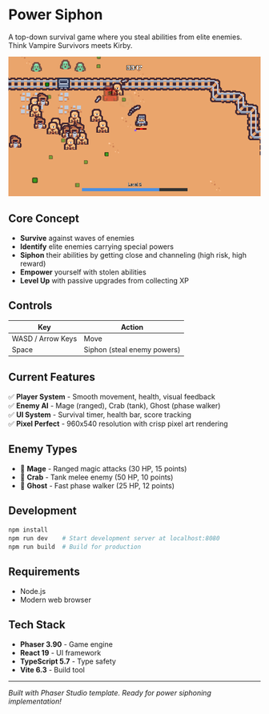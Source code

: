 # Power Siphon

A top-down survival game where you steal abilities from elite enemies. Think Vampire Survivors meets Kirby.

![screenshot](screenshot.png)

## Core Concept

-   **Survive** against waves of enemies
-   **Identify** elite enemies carrying special powers
-   **Siphon** their abilities by getting close and channeling (high risk, high reward)
-   **Empower** yourself with stolen abilities
-   **Level Up** with passive upgrades from collecting XP

## Controls

| Key               | Action                      |
| ----------------- | --------------------------- |
| WASD / Arrow Keys | Move                        |
| Space             | Siphon (steal enemy powers) |

## Current Features

✅ **Player System** - Smooth movement, health, visual feedback  
✅ **Enemy AI** - Mage (ranged), Crab (tank), Ghost (phase walker)  
✅ **UI System** - Survival timer, health bar, score tracking  
✅ **Pixel Perfect** - 960x540 resolution with crisp pixel art rendering

## Enemy Types

-   🧙 **Mage** - Ranged magic attacks (30 HP, 15 points)
-   🦀 **Crab** - Tank melee enemy (50 HP, 10 points)
-   👻 **Ghost** - Fast phase walker (25 HP, 12 points)

## Development

```bash
npm install
npm run dev    # Start development server at localhost:8080
npm run build  # Build for production
```

## Requirements

-   Node.js
-   Modern web browser

## Tech Stack

-   **Phaser 3.90** - Game engine
-   **React 19** - UI framework
-   **TypeScript 5.7** - Type safety
-   **Vite 6.3** - Build tool

---

_Built with Phaser Studio template. Ready for power siphoning implementation!_
